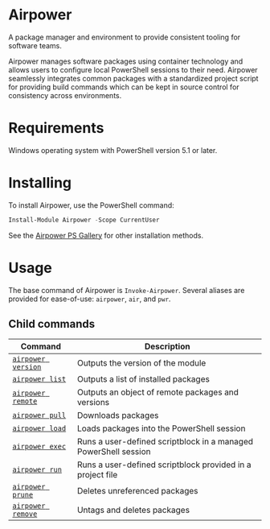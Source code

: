 # Airpower

A package manager and environment to provide consistent tooling for software teams.

Airpower manages software packages using container technology and allows users to configure local PowerShell sessions to their need. Airpower seamlessly integrates common packages with a standardized project script for providing build commands which can be kept in source control for consistency across environments.

# Requirements

Windows operating system with PowerShell version 5.1 or later.

# Installing

To install Airpower, use the PowerShell command:

```PowerShell
Install-Module Airpower -Scope CurrentUser
```

See the [Airpower PS Gallery](https://www.powershellgallery.com/packages/Airpower) for other installation methods.

# Usage

The base command of Airpower is `Invoke-Airpower`. Several aliases are provided for ease-of-use: `airpower`, `air`, and `pwr`.

## Child commands

Command | Description
-- | --
[`airpower version`](#) | Outputs the version of the module
[`airpower list`](#) | Outputs a list of installed packages
[`airpower remote`](#) | Outputs an object of remote packages and versions
[`airpower pull`](#) | Downloads packages
[`airpower load`](#) | Loads packages into the PowerShell session
[`airpower exec`](#) | Runs a user-defined scriptblock in a managed PowerShell session
[`airpower run`](#) | Runs a user-defined scriptblock provided in a project file
[`airpower prune`](#) | Deletes unreferenced packages
[`airpower remove`](#) | Untags and deletes packages